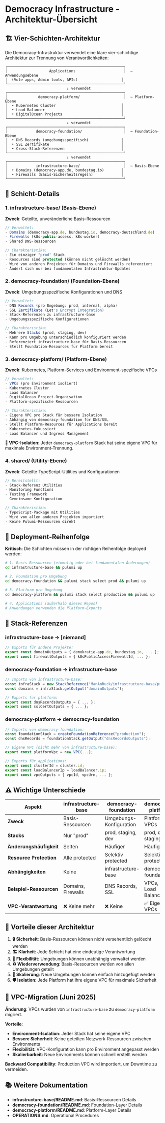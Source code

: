 # Democracy Infrastructure - Architektur-Übersicht

## 🏗️ **Vier-Schichten-Architektur**

Die Democracy-Infrastruktur verwendet eine klare vier-schichtige Architektur zur Trennung von Verantwortlichkeiten:

```
┌─────────────────────────────────────────────────────┐
│                   Applications                      │  ← Anwendungsebene
│  (Vote apps, Admin tools, APIs)                    │
└─────────────────────────────────────────────────────┘
                            ↓ verwendet
┌─────────────────────────────────────────────────────┐
│              democracy-platform/                    │  ← Platform-Ebene
│  • Kubernetes Cluster                              │
│  • Load Balancer                                   │
│  • DigitalOcean Projects                           │
└─────────────────────────────────────────────────────┘
                            ↓ verwendet
┌─────────────────────────────────────────────────────┐
│             democracy-foundation/                   │  ← Foundation-Ebene
│  • DNS Records (umgebungsspezifisch)               │
│  • SSL Zertifikate                                 │
│  • Cross-Stack-Referenzen                          │
└─────────────────────────────────────────────────────┘
                            ↓ verwendet
┌─────────────────────────────────────────────────────┐
│             infrastructure-base/                    │  ← Basis-Ebene
│  • Domains (democracy-app.de, bundestag.io)        │
│  • Firewalls (Basis-Sicherheitsregeln)             │
└─────────────────────────────────────────────────────┘
```

## 🔧 **Schicht-Details**

### 1. **infrastructure-base/** (Basis-Ebene)

**Zweck**: Geteilte, unveränderliche Basis-Ressourcen

```typescript
// Verwaltet:
- Domains (democracy-app.de, bundestag.io, democracy-deutschland.de)
- Firewalls (k8s-public-access, k8s-worker)
- Shared DNS-Ressourcen

// Charakteristika:
- Ein einziger "prod" Stack
- Resources sind protected (können nicht gelöscht werden)
- Wird von anderen Projekten für Domains und Firewalls referenziert
- Ändert sich nur bei fundamentalen Infrastruktur-Updates
```

### 2. **democracy-foundation/** (Foundation-Ebene)

**Zweck**: Umgebungsspezifische Konfigurationen und DNS

```typescript
// Verwaltet:
- DNS Records (pro Umgebung: prod, internal, alpha)
- SSL Zertifikate (Let's Encrypt Integration)
- Stack-Referenzen zu infrastructure-base
- Umgebungsspezifische Konfigurationen

// Charakteristika:
- Mehrere Stacks (prod, staging, dev)
- Kann pro Umgebung unterschiedlich konfiguriert werden
- Referenziert infrastructure-base für Basis-Ressourcen
- Stellt Foundation-Resources für Platform bereit
```

### 3. **democracy-platform/** (Platform-Ebene)

**Zweck**: Kubernetes, Platform-Services und Environment-spezifische VPCs

```typescript
// Verwaltet:
- VPCs (pro Environment isoliert)
- Kubernetes Cluster
- Load Balancer
- DigitalOcean Project-Organisation
- Platform-spezifische Ressourcen

// Charakteristika:
- Eigene VPC pro Stack für bessere Isolation
- Abhängig von democracy-foundation für DNS/SSL
- Stellt Platform-Resources für Applications bereit
- Kubernetes-fokussiert
- Load Balancer und Ingress Management
```

**🔗 VPC-Isolation**: Jeder `democracy-platform` Stack hat seine eigene VPC für maximale Environment-Trennung.

### 4. **shared/** (Utility-Ebene)

**Zweck**: Geteilte TypeScript-Utilities und Konfigurationen

```typescript
// Bereitstellt:
- Stack-Referenz Utilities
- Monitoring Functions
- Testing Framework
- Gemeinsame Konfiguration

// Charakteristika:
- TypeScript-Package mit Utilities
- Wird von allen anderen Projekten importiert
- Keine Pulumi-Ressourcen direkt
```

## 🔄 **Deployment-Reihenfolge**

**Kritisch**: Die Schichten müssen in der richtigen Reihenfolge deployed werden:

```bash
# 1. Basis-Ressourcen (einmalig oder bei fundamentalen Änderungen)
cd infrastructure-base && pulumi up

# 2. Foundation pro Umgebung
cd democracy-foundation && pulumi stack select prod && pulumi up

# 3. Platform pro Umgebung
cd democracy-platform && pulumi stack select production && pulumi up

# 4. Applications (außerhalb dieses Repos)
# Anwendungen verwenden die Platform-Exports
```

## 🔗 **Stack-Referenzen**

### infrastructure-base → [niemand]

```typescript
// Exports für andere Projekte:
export const domainOutputs = { demokratie-app.de, bundestag.io, ... };
export const firewallOutputs = { k8sPublicAccessFirewallId, ... };
```

### democracy-foundation → infrastructure-base

```typescript
// Imports von infrastructure-base:
const infraStack = new StackReference("ManAnRuck/infrastructure-base/prod");
const domains = infraStack.getOutput("domainOutputs");

// Exports für platform:
export const dnsRecordsOutputs = { ... };
export const sslCertOutputs = { ... };
```

### democracy-platform → democracy-foundation

```typescript
// Imports von democracy-foundation:
const foundationStack = createFoundationReference("production");
const dnsRecords = foundationStack.getOutput("dnsRecordsOutputs");

// Eigene VPC (nicht mehr von infrastructure-base):
export const platformVpc = new VPC(...);

// Exports für applications:
export const clusterId = cluster.id;
export const loadBalancerIp = loadBalancer.ip;
export const vpcOutputs = { vpcId, vpcUrn, ... };
```

## ⚠️ **Wichtige Unterschiede**

| Aspekt                  | infrastructure-base | democracy-foundation    | democracy-platform       |
| ----------------------- | ------------------- | ----------------------- | ------------------------ |
| **Zweck**               | Basis-Ressourcen    | Umgebungs-Konfiguration | Platform + VPCs          |
| **Stacks**              | Nur "prod"          | prod, staging, dev      | prod, dev, staging       |
| **Änderungshäufigkeit** | Selten              | Häufiger                | Häufiger                 |
| **Resource Protection** | Alle protected      | Selektiv protected      | Selektiv protected       |
| **Abhängigkeiten**      | Keine               | infrastructure-base     | democracy-foundation     |
| **Beispiel-Ressourcen** | Domains, Firewalls  | DNS Records, SSL        | VPCs, K8s, Load Balancer |
| **VPC-Verantwortung**   | ❌ Keine mehr       | ❌ Keine                | ✅ Eigene VPCs           |

## 🎯 **Vorteile dieser Architektur**

1. **🔒 Sicherheit**: Basis-Ressourcen können nicht versehentlich gelöscht werden
2. **🏗️ Klarheit**: Jede Schicht hat eine eindeutige Verantwortung
3. **🔄 Flexibilität**: Umgebungen können unabhängig verwaltet werden
4. **♻️ Wiederverwendung**: Basis-Ressourcen werden von allen Umgebungen geteilt
5. **🚀 Skalierung**: Neue Umgebungen können einfach hinzugefügt werden
6. **🛡️ Isolation**: Jede Platform hat ihre eigene VPC für maximale Sicherheit

## 🔄 **VPC-Migration (Juni 2025)**

**Änderung**: VPCs wurden von `infrastructure-base` zu `democracy-platform` migriert.

**Vorteile**:

- **Environment-Isolation**: Jeder Stack hat seine eigene VPC
- **Bessere Sicherheit**: Keine geteilten Netzwerk-Ressourcen zwischen Environments
- **Flexibilität**: VPC-Konfiguration kann pro Environment angepasst werden
- **Skalierbarkeit**: Neue Environments können schnell erstellt werden

**Backward Compatibility**: Production VPC wird importiert, um Downtime zu vermeiden.

## 📚 **Weitere Dokumentation**

- **infrastructure-base/README.md**: Basis-Ressourcen Details
- **democracy-foundation/README.md**: Foundation-Layer Details
- **democracy-platform/README.md**: Platform-Layer Details
- **OPERATIONS.md**: Operational Procedures
